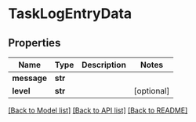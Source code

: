 # TaskLogEntryData


## Properties

Name | Type | Description | Notes
------------ | ------------- | ------------- | -------------
**message** | **str** |  | 
**level** | **str** |  | [optional] 

[[Back to Model list]](../#documentation-for-models) [[Back to API list]](../#documentation-for-api-endpoints) [[Back to README]](../)


